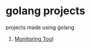 # golang projects

projects made using golang

1. [Monitoring Tool](https://github.com/deepakgudla/golang/tree/main/projects/go-prometheus)

